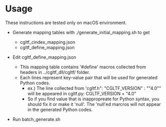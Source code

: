 # Usage #

These instructions are tested only on macOS environment.

*   Generate mapping tables with ./generate_initial_mapping.sh to get
    *   cgltf_cindex_mapping.json
    *   cgltf_define_mapping.json

*   Edit cgltf_define_mapping.json
    *   This mapping table contains '#define' macros collected from headers in ../cgltf_dll/cgltf/ folder.
    *   Each lines represent key-value pair that will be used for generated Python codes.
        *   ex.) The line collected from 'cgltf.h":
                "CGLTF_VERSION" : "\"4.0\""
            will be appeared in cgltf.py:
                CGLTF_VERSION = "4.0"
        *   So if you find value that is inappropreate for Python syntax,
            you should fix it or make it 'null'. The 'null'ed marcros will not
            appear in the generated Python codes.

*   Run batch_generate.sh
